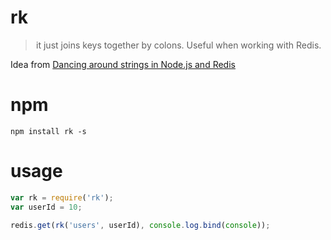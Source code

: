 # rk

> it just joins keys together by colons. Useful when working with Redis.

Idea from [Dancing around strings in Node.js and Redis](https://medium.com/@stockholmux/dancing-around-strings-in-node-js-and-redis-2a8f91ebe0bf)


# npm

```shell
npm install rk -s
```

# usage

```javascript
var rk = require('rk');
var userId = 10;

redis.get(rk('users', userId), console.log.bind(console));
```
